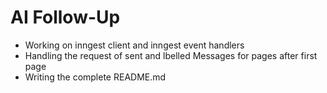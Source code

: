 # AI Follow-Up

- Working on inngest client and inngest event handlers
- Handling the request of sent and lbelled Messages for pages after first page
- Writing the complete README.md
